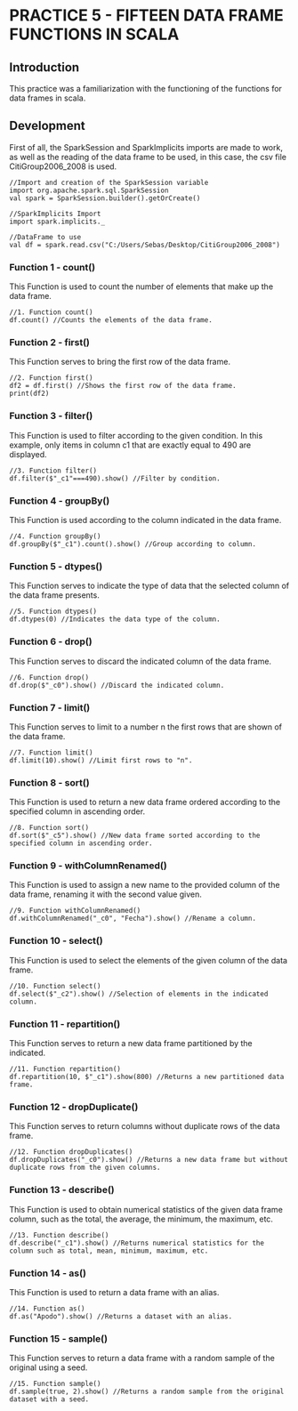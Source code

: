 # PRACTICE 5 - FIFTEEN DATA FRAME FUNCTIONS IN SCALA

## Introduction

This practice was a familiarization with the functioning of the functions for data frames in scala.

## Development
 
First of all, the SparkSession and SparkImplicits imports are made to work, as well as the reading of the data frame to be used, in this case, the csv file CitiGroup2006_2008 is used.
 
	//Import and creation of the SparkSession variable
	import org.apache.spark.sql.SparkSession
	val spark = SparkSession.builder().getOrCreate()

	//SparkImplicits Import
	import spark.implicits._

	//DataFrame to use
	val df = spark.read.csv("C:/Users/Sebas/Desktop/CitiGroup2006_2008")
 
### Function 1 - count()
 
This Function is used to count the number of elements that make up the data frame.
 
	//1. Function count()
	df.count() //Counts the elements of the data frame.
 
### Function 2 - first()
 
This Function serves to bring the first row of the data frame.
 
	//2. Function first()
	df2 = df.first() //Shows the first row of the data frame.
	print(df2)

### Function 3 - filter()
 
This Function is used to filter according to the given condition. In this example, only items in column c1 that are exactly equal to 490 are displayed.
 
	//3. Function filter()
	df.filter($"_c1"===490).show() //Filter by condition.
 
### Function 4 - groupBy()
 
This Function is used according to the column indicated in the data frame.
 
	//4. Function groupBy()
	df.groupBy($"_c1").count().show() //Group according to column.
 
### Function 5 - dtypes()
 
This Function serves to indicate the type of data that the selected column of the data frame presents.
 
	//5. Function dtypes()
	df.dtypes(0) //Indicates the data type of the column.
 
### Function 6 - drop()
 
This Function serves to discard the indicated column of the data frame.
 
	//6. Function drop()
	df.drop($"_c0").show() //Discard the indicated column.
 
### Function 7 - limit()
 
This Function serves to limit to a number n the first rows that are shown of the data frame.
 
	//7. Function limit()
	df.limit(10).show() //Limit first rows to "n".

### Function 8 - sort()
 
This Function is used to return a new data frame ordered according to the specified column in ascending order.
 
	//8. Function sort()
	df.sort($"_c5").show() //New data frame sorted according to the specified column in ascending order.
 
### Function 9 - withColumnRenamed()
 
This Function is used to assign a new name to the provided column of the data frame, renaming it with the second value given.
 
	//9. Function withColumnRenamed()
	df.withColumnRenamed("_c0", "Fecha").show() //Rename a column.
 
### Function 10 - select()
 
This Function is used to select the elements of the given column of the data frame.
 
	//10. Function select()
	df.select($"_c2").show() //Selection of elements in the indicated column.
 
### Function 11 - repartition()
 
This Function serves to return a new data frame partitioned by the indicated.
 
	//11. Function repartition()
	df.repartition(10, $"_c1").show(800) //Returns a new partitioned data frame.
 

### Function 12 - dropDuplicate()
 
This Function serves to return columns without duplicate rows of the data frame.
 
	//12. Function dropDuplicates()
	df.dropDuplicates("_c0").show() //Returns a new data frame but without duplicate rows from the given columns.
 
### Function 13 - describe()
 
This Function is used to obtain numerical statistics of the given data frame column, such as the total, the average, the minimum, the maximum, etc.
 
	//13. Function describe()
	df.describe("_c1").show() //Returns numerical statistics for the column such as total, mean, minimum, maximum, etc.
 
### Function 14 - as()
 
This Function is used to return a data frame with an alias.
 
	//14. Function as()
	df.as("Apodo").show() //Returns a dataset with an alias.
 
### Function 15 - sample()
 
This Function serves to return a data frame with a random sample of the original using a seed.
 
	//15. Function sample()
	df.sample(true, 2).show() //Returns a random sample from the original dataset with a seed.